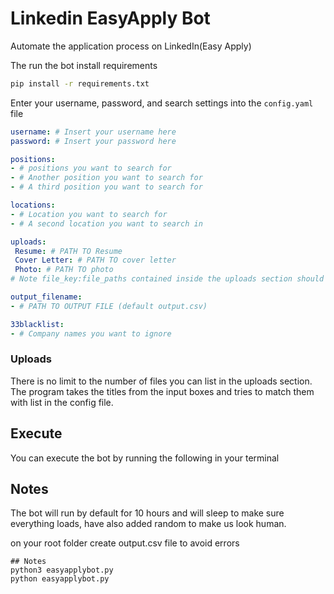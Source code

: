 # Linkedin EasyApply Bot
Automate the application process on LinkedIn(Easy Apply)
 

The run the bot install requirements
```bash
pip install -r requirements.txt
```

Enter your username, password, and search settings into the `config.yaml` file

```yaml
username: # Insert your username here
password: # Insert your password here

positions:
- # positions you want to search for
- # Another position you want to search for
- # A third position you want to search for

locations:
- # Location you want to search for
- # A second location you want to search in 

uploads:
 Resume: # PATH TO Resume 
 Cover Letter: # PATH TO cover letter
 Photo: # PATH TO photo
# Note file_key:file_paths contained inside the uploads section should be writted without a dash ('-') 

output_filename:
- # PATH TO OUTPUT FILE (default output.csv)

33blacklist:
- # Company names you want to ignore
```


### Uploads

There is no limit to the number of files you can list in the uploads section. 
The program takes the titles from the input boxes and tries to match them with 
list in the config file.

## Execute

You can execute the bot by running the following in your terminal

## Notes

The bot will run by default for 10 hours and will sleep to make sure everything loads, have also  added random to make us look human.

on your root folder create output.csv file to avoid errors

```
## Notes
python3 easyapplybot.py
python easyapplybot.py

```

```
